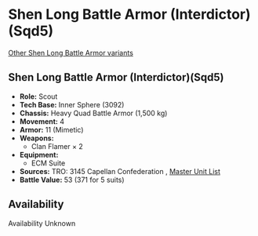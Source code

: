 # Shen Long Battle Armor (Interdictor)(Sqd5) 

[Other Shen Long Battle Armor variants](../shen_long_battle_armor.md) 

## Shen Long Battle Armor (Interdictor)(Sqd5) 

- **Role:** Scout 
- **Tech Base:** Inner Sphere (3092) 
- **Chassis:** Heavy Quad Battle Armor (1,500 kg) 
- **Movement:** 4 
- **Armor:** 11 (Mimetic) 
- **Weapons:** 
  - Clan Flamer × 2 
- **Equipment:** 
  - ECM Suite 
- **Sources:** TRO: 3145 Capellan Confederation , [Master Unit List](http://masterunitlist.info/Unit/Details/8749) 
- **Battle Value:** 53 (371 for 5 suits) 

## Availability 

Availability Unknown 

